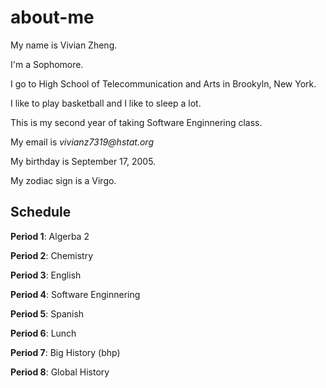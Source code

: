# about-me
My name is Vivian  Zheng. 

I'm a Sophomore.

I go to High School of Telecommunication and Arts in Brookyln, New York.

I like to play basketball and I like to sleep a lot. 

This is my second year of taking Software Enginnering class.

My email is _vivianz7319@hstat.org_

My birthday is September 17, 2005.

My zodiac sign is a Virgo.

## **Schedule**

**Period 1**: Algerba 2 

**Period 2**: Chemistry 

**Period 3**: English 

**Period 4**: Software Enginnering 

**Period 5**: Spanish 

**Period 6**: Lunch 

**Period 7**: Big History (bhp)

**Period 8**: Global History 

